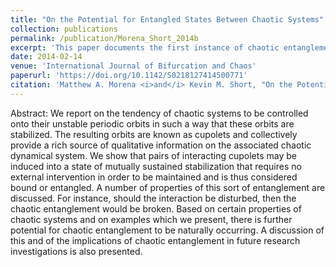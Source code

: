 ```yaml
---
title: "On the Potential for Entangled States Between Chaotic Systems"
collection: publications
permalink: /publication/Morena_Short_2014b
excerpt: 'This paper documents the first instance of chaotic entanglement between two chaotic systems and in doing so details an analog to quantum entanglement.'
date: 2014-02-14
venue: 'International Journal of Bifurcation and Chaos'
paperurl: 'https://doi.org/10.1142/S0218127414500771'
citation: 'Matthew A. Morena <i>and</i> Kevin M. Short, "On the Potential for Entangled States Between Chaotic Systems", International Journal of Bifurcation and Chaos 24(6), 1450077 (2014)'
---
```

Abstract: We report on the tendency of chaotic systems to be controlled onto their unstable periodic orbits in such a way that these orbits are stabilized. The resulting orbits are known as cupolets and collectively provide a rich source of qualitative information on the associated chaotic dynamical system. We show that pairs of interacting cupolets may be induced into a state of mutually sustained stabilization that requires no external intervention in order to be maintained and is thus considered bound or entangled. A number of properties of this sort of entanglement are discussed. For instance, should the interaction be disturbed, then the chaotic entanglement would be broken. Based on certain properties of chaotic systems and on examples which we present, there is further potential for chaotic entanglement to be naturally occurring. A discussion of this and of the implications of chaotic entanglement in future research investigations is also presented.
